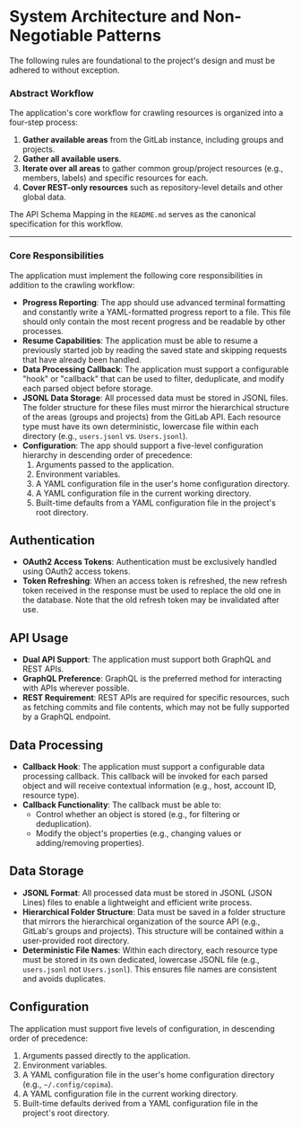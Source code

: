 # System Architecture and Non-Negotiable Patterns

The following rules are foundational to the project's design and must be adhered to without exception.

### Abstract Workflow

The application's core workflow for crawling resources is organized into a four-step process:

1.  **Gather available areas** from the GitLab instance, including groups and projects.
2.  **Gather all available users**.
3.  **Iterate over all areas** to gather common group/project resources (e.g., members, labels) and specific resources for each.
4.  **Cover REST-only resources** such as repository-level details and other global data.

The API Schema Mapping in the `README.md` serves as the canonical specification for this workflow.

***

### Core Responsibilities

The application must implement the following core responsibilities in addition to the crawling workflow:

* **Progress Reporting**: The app should use advanced terminal formatting and constantly write a YAML-formatted progress report to a file. This file should only contain the most recent progress and be readable by other processes.
* **Resume Capabilities**: The application must be able to resume a previously started job by reading the saved state and skipping requests that have already been handled.
* **Data Processing Callback**: The application must support a configurable "hook" or "callback" that can be used to filter, deduplicate, and modify each parsed object before storage.
* **JSONL Data Storage**: All processed data must be stored in JSONL files. The folder structure for these files must mirror the hierarchical structure of the areas (groups and projects) from the GitLab API. Each resource type must have its own deterministic, lowercase file within each directory (e.g., `users.jsonl` vs. `Users.jsonl`).
* **Configuration**: The app should support a five-level configuration hierarchy in descending order of precedence:
    1.  Arguments passed to the application.
    2.  Environment variables.
    3.  A YAML configuration file in the user's home configuration directory.
    4.  A YAML configuration file in the current working directory.
    5.  Built-time defaults from a YAML configuration file in the project's root directory.

## Authentication
- **OAuth2 Access Tokens**: Authentication must be exclusively handled using OAuth2 access tokens.
- **Token Refreshing**: When an access token is refreshed, the new refresh token received in the response must be used to replace the old one in the database. Note that the old refresh token may be invalidated after use.

## API Usage
- **Dual API Support**: The application must support both GraphQL and REST APIs.
- **GraphQL Preference**: GraphQL is the preferred method for interacting with APIs wherever possible.
- **REST Requirement**: REST APIs are required for specific resources, such as fetching commits and file contents, which may not be fully supported by a GraphQL endpoint.

## Data Processing
- **Callback Hook**: The application must support a configurable data processing callback. This callback will be invoked for each parsed object and will receive contextual information (e.g., host, account ID, resource type).
- **Callback Functionality**: The callback must be able to:
  - Control whether an object is stored (e.g., for filtering or deduplication).
  - Modify the object's properties (e.g., changing values or adding/removing properties).

## Data Storage
- **JSONL Format**: All processed data must be stored in JSONL (JSON Lines) files to enable a lightweight and efficient write process.
- **Hierarchical Folder Structure**: Data must be saved in a folder structure that mirrors the hierarchical organization of the source API (e.g., GitLab's groups and projects). This structure will be contained within a user-provided root directory.
- **Deterministic File Names**: Within each directory, each resource type must be stored in its own dedicated, lowercase JSONL file (e.g., `users.jsonl` not `Users.jsonl`). This ensures file names are consistent and avoids duplicates.

## Configuration
The application must support five levels of configuration, in descending order of precedence:
1.  Arguments passed directly to the application.
2.  Environment variables.
3.  A YAML configuration file in the user's home configuration directory (e.g., `~/.config/copima`).
4.  A YAML configuration file in the current working directory.
5.  Built-time defaults derived from a YAML configuration file in the project's root directory.
